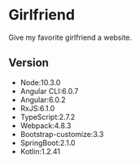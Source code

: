# Girlfriend 
Give my favorite girlfriend a website.

## Version
  - Node:10.3.0
  - Angular CLI:6.0.7
  - Angular:6.0.2
  - RxJS:6.1.0
  - TypeScript:2.7.2
  - Webpack:4.8.3
  - Bootstrap-customize:3.3
  - SpringBoot:2.1.0
  - Kotlin:1.2.41